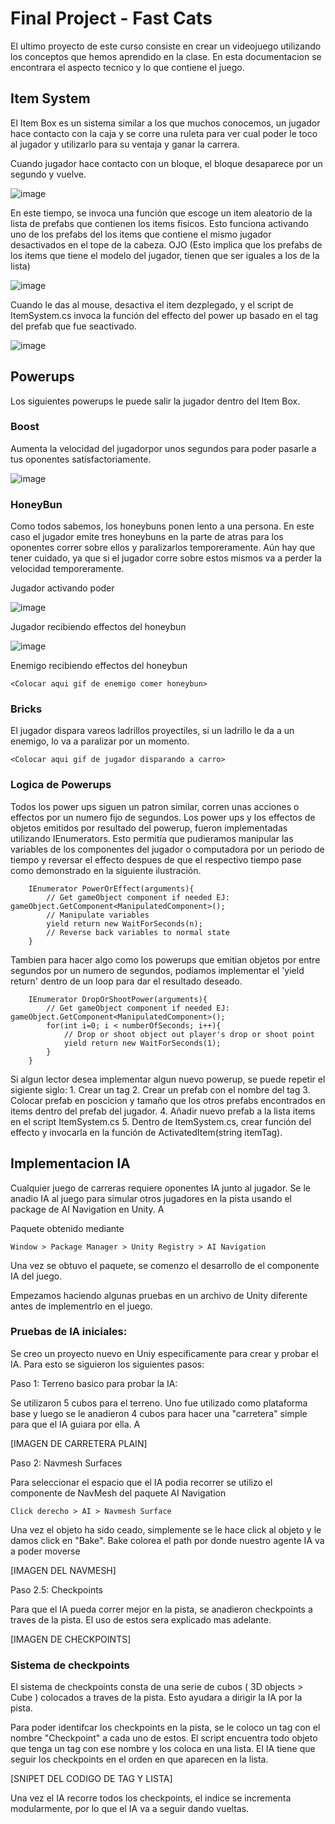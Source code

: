# Final Project - Fast Cats

El ultimo proyecto de este curso consiste en crear un videojuego utilizando los conceptos que hemos aprendido en la clase. En esta documentacion se encontrara el aspecto tecnico y lo que contiene el juego.


## Item System

El Item Box es un sistema similar a los que muchos conocemos, un jugador hace contacto con la caja y se corre una ruleta para ver cual poder le toco al jugador y utilizarlo para su ventaja y ganar la carrera.

Cuando jugador hace contacto con un bloque, el bloque desaparece por un segundo y vuelve.

![image](img/ItemBox.gif)

En este tiempo, se invoca una función que escoge un item aleatorio de la lista de prefabs que contienen los items fisicos. Esto funciona activando uno de los prefabs del los items que contiene el mismo jugador desactivados en el tope de la cabeza. OJO (Esto implica que los prefabs de los items que tiene el modelo del jugador, tienen que ser iguales a los de la lista)

![image](img/ItemSetup.png)

Cuando le das al mouse, desactiva el item dezplegado, y el script de ItemSystem.cs invoca la función del effecto del power up basado en el tag del prefab que fue seactivado.

![image](img/ItemCabeza.png)


## Powerups

Los siguientes powerups le puede salir la jugador dentro del Item Box.

### Boost

Aumenta la velocidad del jugadorpor unos segundos para poder pasarle a tus oponentes satisfactoriamente.

![image](img/Boost.gif)

### HoneyBun

Como todos sabemos, los honeybuns ponen lento a una persona. En este caso el jugador emite tres honeybuns en la parte de atras para los oponentes correr sobre ellos y paralizarlos temporeramente. Aún hay que tener cuidado, ya que si el jugador corre sobre estos mismos va a perder la velocidad temporeramente. 

Jugador activando poder

![image](img/Drop.gif)

Jugador recibiendo effectos del honeybun

![image](img/SlowDownPlayer.gif)

Enemigo recibiendo effectos del honeybun

`<Colocar aqui gif de enemigo comer honeybun>`

### Bricks

El jugador dispara vareos ladrillos proyectiles, si un ladrillo le da a un enemigo, lo va a paralizar por un momento.

`<Colocar aqui gif de jugador disparando a carro>`

### Logica de Powerups

Todos los power ups siguen un patron similar, corren unas acciones o effectos por un numero fijo de segundos. Los power ups y los effectos de objetos emitidos por resultado del powerup, fueron implementadas utilizando IEnumerators. Esto permitía que pudieramos manipular las variables de los componentes del jugador o computadora por un periodo de tiempo y reversar el effecto despues de que el respectivo tiempo pase como demonstrado en la siguiente ilustración.

```
	IEnumerator PowerOrEffect(arguments){
        // Get gameObject component if needed EJ: gameObject.GetComponent<ManipulatedComponent>();
        // Manipulate variables 
        yield return new WaitForSeconds(n);
        // Reverse back variables to normal state
    }
```

Tambien para hacer algo como los powerups que emitian objetos por entre segundos por un numero de segundos, podíamos implementar el 'yield return'  dentro de un loop para dar el resultado deseado.

```
	IEnumerator DropOrShootPower(arguments){
	    // Get gameObject component if needed EJ: gameObject.GetComponent<ManipulatedComponent>();
        for(int i=0; i < numberOfSeconds; i++){
            // Drop or shoot object out player's drop or shoot point
            yield return new WaitForSeconds(1);
        }
    }
```

Si algun lector desea implementar algun nuevo powerup,  se puede repetir el sigiente siglo:
	1.  Crear un tag
	2.  Crear un prefab con el nombre del tag
	3.  Colocar prefab en poscicion y tamaño que los otros prefabs encontrados en items dentro del prefab del jugador.
	4.  Añadir nuevo prefab a la lista items en el script ItemSystem.cs
	5.  Dentro de ItemSystem.cs, crear función del effecto y invocarla en la función de ActivatedItem(string itemTag).


## Implementacion IA

Cualquier juego de carreras requiere oponentes IA junto al jugador. Se le anadio IA al juego para simular otros jugadores en la pista usando el package de AI Navigation en Unity. A

Paquete obtenido mediante

```
Window > Package Manager > Unity Registry > AI Navigation
```

Una vez se obtuvo el paquete, se comenzo el desarrollo de el componente IA del juego. 

Empezamos haciendo algunas pruebas en un archivo de Unity diferente antes de implementrlo en el juego. 

### Pruebas de IA iniciales:

Se creo un proyecto nuevo en Uniy especificamente para crear y probar el IA. Para esto se siguieron los siguientes pasos:

Paso 1: Terreno basico para probar la IA:

Se utilizaron 5 cubos para el terreno. Uno fue utilizado como plataforma base y luego se le anadieron 4 cubos para hacer una "carretera" simple para que el IA guiara por ella. A

[IMAGEN DE CARRETERA PLAIN]

Paso 2: Navmesh Surfaces

Para seleccionar el espacio que el IA podia recorrer se utilizo el componente de NavMesh del paquete AI Navigation

```
Click derecho > AI > Navmesh Surface 
```

Una vez el objeto ha sido ceado, simplemente se le hace click al objeto y le damos click en "Bake". Bake colorea el path por donde nuestro agente IA va a poder moverse

[IMAGEN DEL NAVMESH]

Paso 2.5: Checkpoints

Para que el IA pueda correr mejor en la pista, se anadieron checkpoints a traves de la pista. El uso de estos sera explicado mas adelante.

[IMAGEN DE CHECKPOINTS]

### Sistema de checkpoints

El sistema de checkpoints consta de una serie de cubos ( 3D objects > Cube ) colocados a traves de la pista. Esto ayudara a dirigir la IA por la pista.

Para poder identifcar los checkpoints en la pista, se le coloco un tag con el nombre "Checkpoint" a cada uno de estos. El script encuentra todo objeto que tenga un tag con ese nombre y los coloca en una lista. El IA tiene que seguir los checkpoints en el orden en que aparecen en la lista. 

[SNIPET DEL CODIGO DE TAG Y LISTA]

Una vez el IA recorre todos los checkpoints, el indice se incrementa modularmente, por lo que el IA va a seguir dando vueltas.

